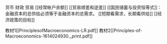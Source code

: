 货币
财政
贸易
[[经常帐户余额]]
[[贸易顺差和逆差]]
[[国民储蓄与投资恒等式]]：金融资本的总供给必须等于金融资本的总需求。
[[短期看需求，长期看供给]]
[[经济政策的目标]]


教材1[[PrinciplesofMacroeconomics-LR.pdf]]
教材2[[Principles-of-Macroeconomics-1614024930._print.pdf]]
